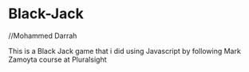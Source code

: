 # Black-Jack
//Mohammed Darrah

This is a Black Jack game that i did using Javascript by following Mark Zamoyta course at Pluralsight
